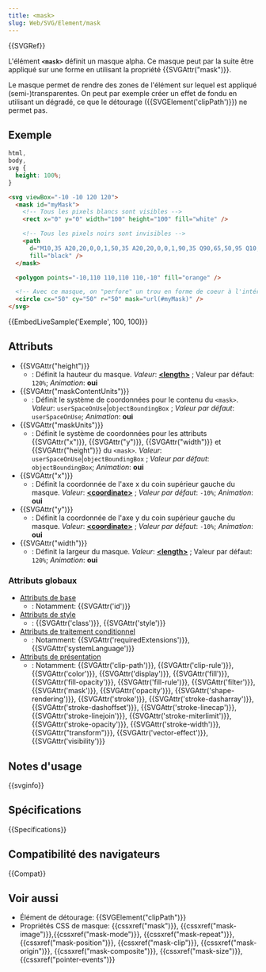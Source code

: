 ```yaml
---
title: <mask>
slug: Web/SVG/Element/mask
---
```


{{SVGRef}}

L'élément **`<mask>`** définit un masque alpha. Ce masque peut par la suite être appliqué sur une forme en utilisant la propriété {{SVGAttr("mask")}}.

Le masque permet de rendre des zones de l'élément sur lequel est appliqué (semi-)transparentes. On peut par exemple créer un effet de fondu en utilisant un dégradé, ce que le détourage ({{SVGElement('clipPath')}}) ne permet pas.

## Exemple

```css hidden
html,
body,
svg {
  height: 100%;
}
```

```html
<svg viewBox="-10 -10 120 120">
  <mask id="myMask">
    <!-- Tous les pixels blancs sont visibles -->
    <rect x="0" y="0" width="100" height="100" fill="white" />

    <!-- Tous les pixels noirs sont invisibles -->
    <path
      d="M10,35 A20,20,0,0,1,50,35 A20,20,0,0,1,90,35 Q90,65,50,95 Q10,65,10,35 Z"
      fill="black" />
  </mask>

  <polygon points="-10,110 110,110 110,-10" fill="orange" />

  <!-- Avec ce masque, on "perfore" un trou en forme de coeur à l'intérieur du cercle -->
  <circle cx="50" cy="50" r="50" mask="url(#myMask)" />
</svg>
```

{{EmbedLiveSample('Exemple', 100, 100)}}

## Attributs

- {{SVGAttr("height")}}
  - : Définit la hauteur du masque.
    _Valeur_: [**\<length>**](/fr/docs/Web/SVG/Content_type#Length) ; Valeur par défaut: `120%`; _Animation_: **oui**
- {{SVGAttr("maskContentUnits")}}
  - : Définit le système de coordonnées pour le contenu du `<mask>`.
    _Valeur_: `userSpaceOnUse`|`objectBoundingBox` ; _Valeur par défaut_: `userSpaceOnUse`; _Animation_: **oui**
- {{SVGAttr("maskUnits")}}
  - : Définit le système de coordonnées pour les attributs {{SVGAttr("x")}}, {{SVGAttr("y")}}, {{SVGAttr("width")}} et {{SVGAttr("height")}} du `<mask>`.
    _Valeur_: `userSpaceOnUse`|`objectBoundingBox` ; _Valeur par défaut_: `objectBoundingBox`; _Animation_: **oui**
- {{SVGAttr("x")}}
  - : Définit la coordonnée de l'axe x du coin supérieur gauche du masque.
    _Valeur_: [**\<coordinate>**](/fr/docs/Web/SVG/Content_type#Coordinate) ; _Valeur par défaut_: `-10%`; _Animation_: **oui**
- {{SVGAttr("y")}}
  - : Définit la coordonnée de l'axe y du coin supérieur gauche du masque.
    _Valeur_: [**\<coordinate>**](/fr/docs/Web/SVG/Content_type#Coordinate) ; _Valeur par défaut_: `-10%`; _Animation_: **oui**
- {{SVGAttr("width")}}
  - : Définit la largeur du masque.
    _Valeur_: [**\<length>**](/fr/docs/Web/SVG/Content_type#Length) ; Valeur par défaut: `120%`; _Animation_: **oui**

### Attributs globaux

- [Attributs de base](/fr/docs/Web/SVG/Attribute/Core)
  - : Notamment: {{SVGAttr('id')}}
- [Attributs de style](/fr/docs/Web/SVG/Attribute/Styling)
  - : {{SVGAttr('class')}}, {{SVGAttr('style')}}
- [Attributs de traitement conditionnel](/fr/docs/Web/SVG/Attribute/Conditional_Processing)
  - : Notamment: {{SVGAttr('requiredExtensions')}}, {{SVGAttr('systemLanguage')}}
- [Attributs de présentation](/fr/docs/Web/SVG/Attribute/Presentation)
  - : Notamment: {{SVGAttr('clip-path')}}, {{SVGAttr('clip-rule')}}, {{SVGAttr('color')}}, {{SVGAttr('display')}}, {{SVGAttr('fill')}}, {{SVGAttr('fill-opacity')}}, {{SVGAttr('fill-rule')}}, {{SVGAttr('filter')}}, {{SVGAttr('mask')}}, {{SVGAttr('opacity')}}, {{SVGAttr('shape-rendering')}}, {{SVGAttr('stroke')}}, {{SVGAttr('stroke-dasharray')}}, {{SVGAttr('stroke-dashoffset')}}, {{SVGAttr('stroke-linecap')}}, {{SVGAttr('stroke-linejoin')}}, {{SVGAttr('stroke-miterlimit')}}, {{SVGAttr('stroke-opacity')}}, {{SVGAttr('stroke-width')}}, {{SVGAttr("transform")}}, {{SVGAttr('vector-effect')}}, {{SVGAttr('visibility')}}

## Notes d'usage

{{svginfo}}

## Spécifications

{{Specifications}}

## Compatibilité des navigateurs

{{Compat}}

## Voir aussi

- Élément de détourage: {{SVGElement("clipPath")}}
- Propriétés CSS de masque: {{cssxref("mask")}}, {{cssxref("mask-image")}},{{cssxref("mask-mode")}}, {{cssxref("mask-repeat")}}, {{cssxref("mask-position")}}, {{cssxref("mask-clip")}}, {{cssxref("mask-origin")}}, {{cssxref("mask-composite")}}, {{cssxref("mask-size")}}, {{cssxref("pointer-events")}}
